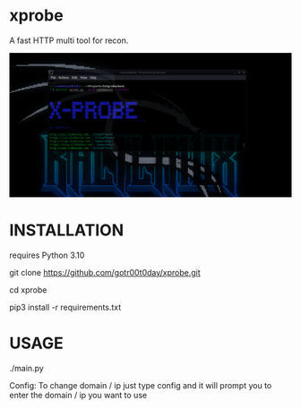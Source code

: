 # xprobe
A fast HTTP multi tool for recon.

![alt text](https://github.com/gotr00t0day/xprobe/blob/main/xprobe.png)


# INSTALLATION

requires Python 3.10

git clone https://github.com/gotr00t0day/xprobe.git

cd xprobe

pip3 install -r requirements.txt


# USAGE

./main.py

Config: To change domain / ip just type config and it will prompt you to enter the domain / ip you want to use
